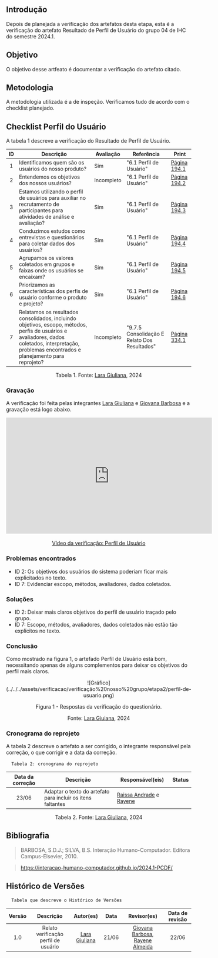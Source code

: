 ## Introdução
Depois de planejada a verificação dos artefatos desta etapa, esta é a verificação do artefato Resultado de Perfil de Usuário do grupo 04 de IHC do semestre 2024.1.

## Objetivo
O objetivo desse artfeato é documentar a verificação do artefato citado.

## Metodologia 
A metodologia utilizada é a de inspeção. Verificamos tudo de acordo com o checklist planejado.


## Checklist Perfil do Usuário
A tabela 1 descreve a verificação do Resultado de Perfil de Usuário.

| ID | Descrição | Avaliação | Referência | Print |
| :----: | --------- | ---------- | ----------- | ------- |
| 1 | Identificamos quem são os usuários do nosso produto? | Sim | "6.1 Perfil de Usuário" | [Página 194.1](../../../assets/verificacao/verificação%20nosso%20grupo/etapa2/Pagina194.1.png) |
| 2 | Entendemos os objetivos dos nossos usuários? | Incompleto | "6.1 Perfil de Usuário" | [Página 194.2](../../../assets/verificacao/verificação%20nosso%20grupo/etapa2/Pagina194.2.png) |
| 3 | Estamos utilizando o perfil de usuários para auxiliar no recrutamento de participantes para atividades de análise e avaliação? | Sim | "6.1 Perfil de Usuário" | [Página 194.3](../../../assets/verificacao/verificação%20nosso%20grupo/etapa2/Pagina194.3.png) |
| 4 | Conduzimos estudos como entrevistas e questionários para coletar dados dos usuários? | Sim | "6.1 Perfil de Usuário" | [Página 194.4](../../../assets/verificacao/verificação%20nosso%20grupo/etapa2/Pagina194.4.png) |
| 5 | Agrupamos os valores coletados em grupos e faixas onde os usuários se encaixam? | Sim | "6.1 Perfil de Usuário" | [Página 194.5](../../../assets/verificacao/verificação%20nosso%20grupo/etapa2/Pagina194.5.png) |
| 6 | Priorizamos as características dos perfis de usuário conforme o produto e projeto? | Sim | "6.1 Perfil de Usuário" | [Página 194.6](../../../assets/verificacao/verificação%20nosso%20grupo/etapa2/Pagina194.6.png) |
| 7 | Relatamos os resultados consolidados, incluindo objetivos, escopo, métodos, perfis de usuários e avaliadores, dados coletados, interpretação, problemas encontrados e planejamento para reprojeto? | Incompleto | "9.7.5 Consolidação E Relato Dos Resultados" | [Página 334.1](../../../assets/verificacao/verificação%20nosso%20grupo/etapa2/Pagina334.1.png) |

  <center> <p>Tabela 1. Fonte: <a href="https://github.com/gravelylara">Lara Giuliana</a>, 2024</p>
</center>

### Gravação
 A verificação foi feita pelas integrantes [Lara Giuliana](https://github.com/gravelylara) e [Giovana Barbosa](https://github.com//gio221) e a gravação está logo abaixo.

<p style="text-align: center">
    <iframe width="560" height="315" src="https://www.youtube.com/embed/i8mz3LA8Fvg" title="YouTube video player" frameborder="0" allow="accelerometer; autoplay; clipboard-write; encrypted-media; gyroscope; picture-in-picture; web-share" referrerpolicy="strict-origin-when-cross-origin" allowfullscreen></iframe>
</p>
<p style="text-align: center">
    <a href="https://www.youtube.com/watch?v=i8mz3LA8Fvg" target="_blank">Vídeo da verificação: Perfil de Usuário </a>
</p>

### Problemas encontrados
* ID 2: Os objetivos dos usuários do sistema poderiam ficar mais explicitados no texto.
* ID 7: Evidenciar escopo, métodos, avaliadores, dados coletados.


### Soluções
* ID 2: Deixar mais claros objetivos do perfil de usuário traçado pelo grupo.
* ID 7: Escopo, métodos, avaliadores, dados coletados não estão tão explícitos no texto.

### Conclusão
Como mostrado na figura 1, o artefado Perfil de Usuário está bom, necessitando apenas de alguns complementos para deixar os objetivos do perfil mais claros.

<center>
![Gráfico](../../../assets/verificacao/verificação%20nosso%20grupo/etapa2/perfil-de-usuario.png)
<div align="center">
<p> Figura 1 - Respostas da verificação do questionário.</p>
 <center>  <p>Fonte: <a href="https://github.com/gravelylara">Lara Giuiana</a>, 2024  </p></center>        
</div></center>


### Cronograma do reprojeto
A tabela 2 descreve o artefato a ser corrigido, o integrante responsável pela correção, o que corrigir e a data da correção.

      Tabela 2: cronograma do reprojeto
| Data da correção | Descrição | Responsável(eis) | Status |
| :----------------------: | -------------------- | ---------------- | --------------- |
| 23/06 | Adaptar o texto do artefato para incluir os itens faltantes |  [Raissa Andrade](https://github.com/RaissaAndradeS) e [Rayene](https://github.com/rayenealmeida) | |

<center> <p>Tabela 2. Fonte: <a href="https://github.com/gravelylara">Lara Giuliana</a>, 2024</p></center>

## Bibliografia
> BARBOSA, S.D.J.; SILVA, B.S. Interação Humano-Computador. Editora Campus-Elsevier, 2010.

> https://interacao-humano-computador.github.io/2024.1-PCDF/

## Histórico de Versões
      Tabela que descreve o Histórico de Versões

|     Versão       |     Descrição      |      Autor(es)      | Data           |  Revisor(es)          |Data de revisão|
| :----------------------------------------------------------: | :-------------------------------: | :-------------------------------------------------: | :-------------------------------: |  :-------------------------------: | :-------------------------------: |
| 1.0 | Relato verificação perfil de usuário | [Lara Giuliana](https://github.com/gravelylara)  | 21/06 | [Giovana Barbosa](https://github.com/gio221), [Rayene Almeida](https://github.com/rayenealmeida) | 22/06 